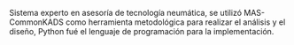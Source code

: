 Sistema experto en asesoría de tecnología neumática, se utilizó MAS-CommonKADS como herramienta metodológica para realizar el análisis y el diseño, Python fué el lenguaje de programación para la implementación.

